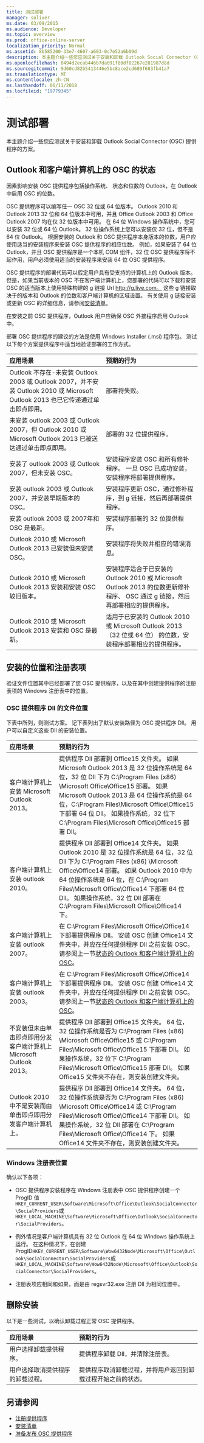 ```yaml
---
title: 测试部署
manager: soliver
ms.date: 03/09/2015
ms.audience: Developer
ms.topic: overview
ms.prod: office-online-server
localization_priority: Normal
ms.assetid: 8b585200-33e7-4607-a603-0c7e52a6b09d
description: 本主题介绍一些您应测试关于安装和卸载 Outlook Social Connector (OSC) 提供程序的方案。
ms.openlocfilehash: 0494d2ecab446b7da091f80df02267e281987d8d
ms.sourcegitcommit: 9d60cd82b5413446e5bc8ace2cd689f683fb41a7
ms.translationtype: MT
ms.contentlocale: zh-CN
ms.lasthandoff: 06/11/2018
ms.locfileid: "19779345"
---
```

# <a name="testing-deployment"></a>测试部署

本主题介绍一些您应测试关于安装和卸载 Outlook Social Connector (OSC) 提供程序的方案。

<a name="olosc_TestingDeployment_PresenceOfOutlook"> </a>

## <a name="presence-of-outlook-and-the-osc-on-client-computer"></a>Outlook 和客户端计算机上的 OSC 的状态

因素影响安装 OSC 提供程序包括操作系统、 状态和位数的 Outlook，在 Outlook 中启用 OSC 的位数。
  
OSC 提供程序可以编写任一 OSC 32 位或 64 位版本。 Outlook 2010 和 Outlook 2013 32 位和 64 位版本中可用，并且 Office Outlook 2003 和 Office Outlook 2007 均在仅 32 位版本中可用。 在 64 位 Windows 操作系统中，您可以安装 32 位或 64 位 Outlook。 32 位操作系统上您可以安装仅 32 位，但不是 64 位 Outlook。 根据安装的 Outlook 和 OSC 提供程序本身版本的位数，用户应使用适当的安装程序来安装 OSC 提供程序的相应位数。 例如，如果安装了 64 位 Outlook，并且 OSC 提供程序是一个本机 COM 组件，32 位 OSC 提供程序将不起作用，用户必须使用适当的安装程序来安装 64 位 OSC 提供程序。
  
OSC 提供程序的部署代码可以假定用户具有受支持的计算机上的 Outlook 版本。 但是，如果当前版本的 OSC 不在客户端计算机上，您部署的代码可以下载和安装 OSC 的适当版本上使用特殊构建的 g 链接 Url http://g.live.com。 这些 g 链接取决于的版本和 Outlook 的位数和客户端计算机的区域设置。 有关使用 g 链接安装或更新 OSC 的详细信息，请参阅[安装清单](installation-checklist.md)。
  
在安装之前 OSC 提供程序，Outlook 用户应确保 OSC 外接程序启用 Outlook 中。
  
部署 OSC 提供程序的建议的方法是使用 Windows Installer (.msi) 程序包。 测试以下每个方案提供程序中适当地验证部署的工作方式。
  
|**应用场景**|**预期的行为**|
|:-----|:-----|
|Outlook 不存在-未安装 Outlook 2003 或 Outlook 2007，并不安装 Outlook 2010 或 Microsoft Outlook 2013 也已它传递通过单击即点即用。  <br/> |部署将失败。  <br/> |
|未安装 outlook 2003 或 Outlook 2007，但 Outlook 2010 或 Microsoft Outlook 2013 已被送达通过单击即点即用。  <br/> |部署的 32 位提供程序。  <br/> |
|安装了 outlook 2003 或 Outlook 2007，但未安装 OSC。  <br/> |安装程序安装 OSC 和所有修补程序。 一旦 OSC 已成功安装，安装程序将部署提供程序。  <br/> |
|安装 outlook 2003 或 Outlook 2007，并安装早期版本的 OSC。  <br/> |安装程序更新 OSC，通过修补程序，到 g 链接，然后再部署提供程序。  <br/> |
|安装 outlook 2003 或 2007年和 OSC 是最新。  <br/> |安装程序部署的 32 位提供程序。  <br/> |
|Outlook 2010 或 Microsoft Outlook 2013 已安装但未安装 OSC。  <br/> |安装程序将失败并相应的错误消息。  <br/> |
|Outlook 2010 或 Microsoft Outlook 2013 安装和安装 OSC 较旧版本。  <br/> |安装程序适合于已安装的 Outlook 2010 或 Microsoft Outlook 2013 的位数更新修补程序、 OSC 通过 g 链接，然后再部署相应的提供程序。  <br/> |
|Outlook 2010 或 Microsoft Outlook 2013 安装和 OSC 是最新。  <br/> |适用于已安装的 Outlook 2010 或 Microsoft Outlook 2013 （32 位或 64 位） 的位数，安装程序部署相应的提供程序。  <br/> |

<a name="olosc_TestingDeployment_PresenceOfOutlook"> </a>

## <a name="installed-location-and-registry-keys"></a>安装的位置和注册表项

验证文件位置其中已经部署了您 OSC 提供程序，以及在其中创建提供程序的注册表项的 Windows 注册表中的位置。
  
### <a name="file-location-for-osc-provider-dlls"></a>OSC 提供程序 Dll 的文件位置

下表中所列，则测试方案。 记下表列出了默认安装路径为 OSC 提供程序 Dll。 用户可以自定义这些 Dll 的安装位置。
  
|**应用场景**|**预期的行为**|
|:-----|:-----|
|客户端计算机上安装 Microsoft Outlook 2013。  <br/> |提供程序 Dll 部署到 Office15 文件夹。 如果 Microsoft Outlook 2013 是 32 位操作系统是 64 位，32 位 Dll 下为 C:\Program Files (x86) \Microsoft Office\Office15 部署。 如果 Microsoft Outlook 2013 是 64 位操作系统是 64 位，C:\Program Files\Microsoft Office\Office15 下部署 64 位 Dll。 如果操作系统，32 位下 C:\Program Files\Microsoft Office\Office15 部署 Dll。  <br/> |
|客户端计算机上安装 outlook 2010。  <br/> |提供程序 Dll 部署到 Office14 文件夹。 如果 Outlook 2010 是 32 位操作系统是 64 位，32 位 Dll 下为 C:\Program Files (x86) \Microsoft Office\Office14 部署。 如果 Outlook 2010 中为 64 位操作系统是 64 位，在 C:\Program Files\Microsoft Office\Office14 下部署 64 位 Dll。 如果操作系统，32 位 Dll 部署在 C:\Program Files\Microsoft Office\Office14 下。  <br/> |
|客户端计算机上安装 outlook 2007。  <br/> |在 C:\Program Files\Microsoft Office\Office14 下部署提供程序 Dll。 安装 OSC 创建 Office14 文件夹中，并应在任何提供程序 Dll 之前安装 OSC。 请参阅上一节[状态的 Outlook 和客户端计算机上的 OSC](#olosc_TestingDeployment_PresenceOfOutlook)。  <br/> |
|客户端计算机上安装 outlook 2003。  <br/> |在 C:\Program Files\Microsoft Office\Office14 下部署提供程序 Dll。 安装 OSC 创建 Office14 文件夹中，并应在任何提供程序 Dll 之前安装 OSC。 请参阅上一节[状态的 Outlook 和客户端计算机上的 OSC](#olosc_TestingDeployment_PresenceOfOutlook)。  <br/> |
|不安装但未由单击即点即用分发客户端计算机上 Microsoft Outlook 2013。  <br/> |提供程序 Dll 部署到 Office15 文件夹。 64 位，32 位操作系统是否为 C:\Program Files (x86) \Microsoft Office\Office15 或 C:\Program Files\Microsoft Office\Office15 下部署 Dll。 如果操作系统，32 位下 C:\Program Files\Microsoft Office\Office15 部署 Dll。 如果 Office15 文件夹不存在，则安装创建文件夹。  <br/> |
|Outlook 2010 中不是安装而由单击即点即用分发客户端计算机上。  <br/> |提供程序 Dll 部署到 Office14 文件夹。 64 位，32 位操作系统是否为 C:\Program Files (x86) \Microsoft Office\Office14 或 C:\Program Files\Microsoft Office\Office14 下部署 Dll。 如果操作系统，32 位 Dll 部署在 C:\Program Files\Microsoft Office\Office14 下。 如果 Office14 文件夹不存在，则安装创建文件夹。  <br/> |
   
### <a name="windows-registry-locations"></a>Windows 注册表位置

确认以下各项：
  
- OSC 提供程序安装程序在 Windows 注册表中 OSC 提供程序创建一个 ProgID 值`HKEY_CURRENT_USER\Software\Microsoft\Office\Outlook\SocialConnector\SocialProviders`或`HKEY_LOCAL_MACHINE\Software\Microsoft\Office\Outlook\SocialConnector\SocialProviders`。 
    
- 例外情况是客户端计算机具有 32 位 Outlook 在 64 位 Windows 操作系统上运行。 在这种情况下，在创建 ProgID`HKEY_CURRENT_USER\Software\Wow6432Node\Microsoft\Office\Outlook\SocialConnector\SocialProviders`或`HKEY_LOCAL_MACHINE\Software\Wow6432Node\Microsoft\Office\Outlook\SocialConnector\SocialProviders`。
    
- 注册表项应相同和如果，而是由 regsvr32.exe 注册 Dll 为相同位置中。

<a name="olosc_TestingDeployment_PresenceOfOutlook"> </a>

## <a name="removing-the-installation"></a>删除安装

以下是一些测试，以确认卸载过程正常 OSC 提供程序。
  
|**应用场景**|**预期的行为**|
|:-----|:-----|
|用户选择卸载提供程序。  <br/> |提供程序卸载 Dll，并清除注册表。  <br/> |
|用户选择取消提供程序的卸载过程。  <br/> |提供程序取消卸载过程，并将用户返回到卸载过程开始之前的状态。  <br/> |
   
## <a name="see-also"></a>另请参阅

- [注册提供程序](registering-a-provider.md)  
- [安装清单](installation-checklist.md)
- [准备发布 OSC 提供程序](getting-ready-to-release-an-osc-provider.md)

